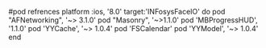 #pod refrences
platform :ios, '8.0'
target:'INFosysFaceIO' do
pod "AFNetworking", '~> 3.1.0'
pod "Masonry", '~>1.1.0'
pod 'MBProgressHUD', '1.1.0'
pod 'YYCache', '~> 1.0.4'
pod 'FSCalendar'
pod 'YYModel', '~> 1.0.4'
end
